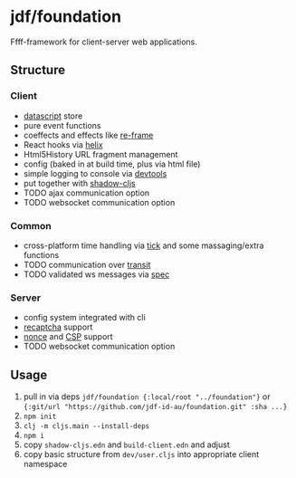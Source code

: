 # jdf/foundation

Ffff-framework for client-server web applications.

## Structure

### Client
- [datascript](https://github.com/tonsky/datascript) store
- pure event functions
- coeffects and effects like [re-frame](https://github.com/day8/re-frame)
- React hooks via [helix](https://github.com/Lokeh/helix)
- Html5History URL fragment management
- config (baked in at build time, plus via html file)
- simple logging to console via [devtools](https://github.com/binaryage/cljs-devtools)
- put together with [shadow-cljs](https://github.com/thheller/shadow-cljs)
- TODO ajax communication option
- TODO websocket communication option

### Common
- cross-platform time handling via [tick](https://github.com/juxt/tick) and some massaging/extra functions
- TODO communication over [transit](https://github.com/cognitect/transit-format)
- TODO validated ws messages via [spec](https://clojure.org/about/spec)

### Server
- config system integrated with cli
- [recaptcha](https://www.google.com/recaptcha/) support
- [nonce](https://developer.mozilla.org/en-US/docs/Web/HTTP/Headers/Content-Security-Policy/script-src ) and [CSP](https://developer.mozilla.org/en-US/docs/Web/HTTP/CSP) support
- TODO websocket communication option

## Usage

1. pull in via deps `jdf/foundation {:local/root "../foundation"}` or `{:git/url "https://github.com/jdf-id-au/foundation.git" :sha ...}`
1. `npm init`
1. `clj -m cljs.main --install-deps`
1. `npm i`
1. copy `shadow-cljs.edn` and `build-client.edn` and adjust
1. copy basic structure from `dev/user.cljs` into appropriate client namespace